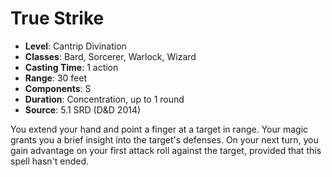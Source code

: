 # True Strike

- **Level**: Cantrip Divination
- **Classes**: Bard, Sorcerer, Warlock, Wizard
- **Casting Time**: 1 action
- **Range**: 30 feet
- **Components**: S
- **Duration**: Concentration, up to 1 round
- **Source**: 5.1 SRD (D&D 2014)

You extend your hand and point a finger at a target in range. Your magic grants you a brief insight into the target's defenses. On your next turn, you gain advantage on your first attack roll against the target, provided that this spell hasn't ended.

